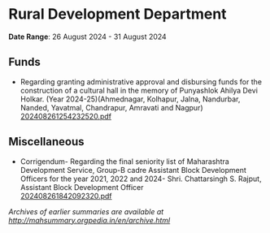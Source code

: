 # Rural Development Department

**Date Range**: 26 August 2024 - 31 August 2024


## Funds
- Regarding granting administrative approval and disbursing funds for the construction of a cultural hall in the memory of Punyashlok Ahilya Devi Holkar. (Year 2024-25)(Ahmednagar, Kolhapur, Jalna, Nandurbar, Nanded, Yavatmal, Chandrapur, Amravati and Nagpur)\
  [202408261254232520.pdf](https://gr.maharashtra.gov.in/Site/Upload/Government%20Resolutions/English/202408261254232520.pdf)

## Miscellaneous
- Corrigendum- Regarding the final seniority list of Maharashtra Development Service, Group-B cadre Assistant Block Development Officers for the year 2021, 2022 and 2024- Shri. Chattarsingh S. Rajput, Assistant Block Development Officer\
  [202408261842092320.pdf](https://gr.maharashtra.gov.in/Site/Upload/Government%20Resolutions/English/202408261842092320.pdf)


*Archives of earlier summaries are available at http://mahsummary.orgpedia.in/en/archive.html*